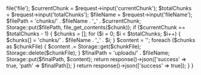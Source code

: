 <?php

namespace App\Http\Controllers;

use Illuminate\Http\Request;
use Illuminate\Support\Facades\Storage;

class UploadController extends Controller
{
    public function upload(Request $request)
    {
        $chunk = $request->file('file');
        $currentChunk = $request->input('currentChunk');
        $totalChunks = $request->input('totalChunks');
        $fileName = $request->input('fileName');

        $filePath = 'chunks/' . $fileName . '_' . $currentChunk;
        Storage::put($filePath, file_get_contents($chunk));

        if ($currentChunk == $totalChunks - 1) {
            $chunks = [];
            for ($i = 0; $i < $totalChunks; $i++) {
                $chunks[] = 'chunks/' . $fileName . '_' . $i;
            }
            $content = '';
            foreach ($chunks as $chunkFile) {
                $content .= Storage::get($chunkFile);
                Storage::delete($chunkFile);
            }
            $finalPath = 'uploads/' . $fileName;
            Storage::put($finalPath, $content);

            return response()->json(['success' => true, 'path' => $finalPath]);
        }

        return response()->json(['success' => true]);
    }
}
